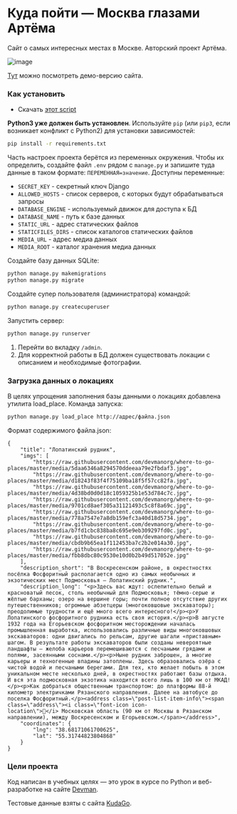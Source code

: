 # Куда пойти — Москва глазами Артёма
Сайт о самых интересных местах в Москве. Авторский проект Артёма.

![image](https://github.com/Kilsik/Billboard/assets/123646405/531010b4-e428-4148-9e4d-74f506f74a85)


[Тут](https://ilsi.pythonanywhere.com/) можно посмотреть демо-версию сайта.

### Как установить

* Скачать [этот script](https://github.com/Kilsik/Billboard)

**Python3 уже должен быть установлен**. 
Используйте `pip` (или `pip3`, если возникает конфликт с Python2) для установки зависимостей:
```sh
pip install -r requirements.txt
```

Часть настроек проекта берётся из переменных окружения. Чтобы их определить, создайте файл `.env` рядом с `manage.py` и запишите туда данные в таком формате: `ПЕРЕМЕННАЯ=значение`.
Доступны переменные:
- `SECRET_KEY` - секретный ключ Django
- `ALLOWED_HOSTS` - список серверов, с которых будут обрабатываться запросы
- `DATABASE_ENGINE` - используемый движок для доступа к БД
- `DATABASE_NAME` - путь к базе данных
- `STATIC_URL` - адрес статических файлов
- `STATICFILES_DIRS` - список каталогов статических файлов
- `MEDIA_URL` - адрес медиа данных
- `MEDIA_ROOT` - каталог хранения медиа данных

Создайте базу данных SQLite:

```sh
python manage.py makemigrations
python manage.py migrate
```

Создайте супер пользователя (администратора) командой:
```sh
python manage.py createcuperuser
```

Запустить сервер:
```sh
python manage.py runserver
```


1. Перейти во вкладку `/admin`.
2. Для корректной работы в БД должен существовать локации с описанием и необходимые фотографии.


### Загрузка данных о локациях
В целях упрощения заполнения базы данными о локациях добавлена утилита load_place. Команда запуска:
```sh
python manage.py load_place http://адрес/файла.json
```

Формат содержимого файла.json:
```
{
    "title": "Лопатинский рудник",
    "imgs": [
        "https://raw.githubusercontent.com/devmanorg/where-to-go-places/master/media/5daa6346a8294570ddeeaa79e2fbdaf3.jpg",
        "https://raw.githubusercontent.com/devmanorg/where-to-go-places/master/media/d18243f83f4f75109ba18f5f57cc82fa.jpg",
        "https://raw.githubusercontent.com/devmanorg/where-to-go-places/master/media/4d38bd0d0d18c1059325b1e53d784c7c.jpg",
        "https://raw.githubusercontent.com/devmanorg/where-to-go-places/master/media/9701cd8aef305a31121493c5c8f8a69c.jpg",
        "https://raw.githubusercontent.com/devmanorg/where-to-go-places/master/media/778a7547e7a8db159efc3a40d18d5734.jpg",
        "https://raw.githubusercontent.com/devmanorg/where-to-go-places/master/media/b7fd1cbc838ba8c695e9eb309297fd0c.jpg",
        "https://raw.githubusercontent.com/devmanorg/where-to-go-places/master/media/cbdb9b65ea1f112453ba7c2b2e014a30.jpg",
        "https://raw.githubusercontent.com/devmanorg/where-to-go-places/master/media/fbb8dbc80c9530e10d0b2b49d517052e.jpg"
    ],
    "description_short": "В Воскресенском районе, в окрестностях посёлка Фосфоритный располагается одно из самых необычных и экзотических мест Подмосковья — Лопатинский рудник.",
    "description_long": "<p>Здесь вас ждут: ослепительно белый и красноватый песок, столь необычный для Подмосковья; тёмно-серые и жёлтые барханы; озеро на вершине горы; почти полное отсутствие других путешественников; огромные абзетцеры (многоковшовые экскаваторы); преодолимые трудности и ещё много всего интересного!</p><p>У Лопатинского фосфоритного рудника есть своя история.</p><p>В августе 1932 года на Егорьевском фосфоритном местoрождении началась промышленная выработка, использовались различные виды многоковшовых экскаваторов: одни двигались по рельсам, другие шагали «приставным» шагом. В результате работы экскаваторов были созданы невероятные ландшафты — желоба карьеров перемешиваются с песчаными грядами и полями, засеянными соснами.</p><p>Ныне рудник заброшен, а многие карьеры и техногенные впадины затоплены. Здесь образовались озёра с чистой водой и песчаными берегами. Для тех, кто желает побыть в этом уникальном месте несколько дней, в окрестностях работают базы отдыха. И вся эта подмосковная экзотика находится всего лишь в 100 км от МКАД!</p><p>Как добраться общественным транспортом: до платформы 88-й километр электричками Рязанского направления. Далее на автобусе до поселка Фосфоритный.</p><address class=\"post-list-item-info\"><span class=\"address\"><i class=\"font-icon icon-location\"></i> Московская область (90 км от Москвы в Рязанском направлении), между Воскресенском и Егорьевском.</span></address>",
    "coordinates": {
        "lng": "38.68171061700625",
        "lat": "55.31744823804868"
    }
}
```

### Цели проекта

Код написан в учебных целях — это урок в курсе по Python и веб-разработке на сайте [Devman](https://dvmn.org).

Тестовые данные взяты с сайта [KudaGo](https://kudago.com).

